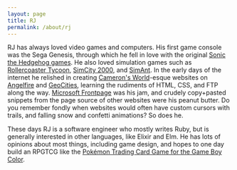 ```yaml
---
layout: page
title: RJ
permalink: /about/rj
---
```


RJ has always loved video games and computers. His first game console was the
Sega Genesis, through which he fell in love with the original
[Sonic the Hedgehog
games](https://en.wikipedia.org/wiki/Sonic_the_Hedgehog#Sega_Genesis_(1991%E2%80%931996)). He also loved simulation games such as
[Rollercoaster Tycoon](https://en.wikipedia.org/wiki/RollerCoaster_Tycoon),
[SimCity 2000](https://en.wikipedia.org/wiki/SimCity_2000),
and [SimAnt](https://en.wikipedia.org/wiki/SimAnt). In the early days of the
internet he relished in creating
[Cameron's World](https://www.cameronsworld.net/)-esque websites on
[Angelfire](https://en.wikipedia.org/wiki/Angelfire) and
[GeoCities](https://en.wikipedia.org/wiki/Yahoo!_GeoCities), learning the
rudiments of HTML, CSS, and FTP along the way.
[Microsoft Frontpage](https://en.wikipedia.org/wiki/Microsoft_FrontPage) was his
jam, and crudely copy+pasted snippets from the page source of other websites
were his peanut butter. Do you remember fondly when websites would often have
custom cursors with trails, and falling snow and confetti animations? So does
he.


These days RJ is a software engineer who mostly writes Ruby, but is generally
interested in other languages, like Elixir and Elm. He has lots of opinions
about most things, including game design, and hopes to one day build an RPGTCG
like the
[Pokémon Trading Card Game for the Game Boy Color](https://en.wikipedia.org/wiki/Pok%C3%A9mon_Trading_Card_Game_(video_game)).
